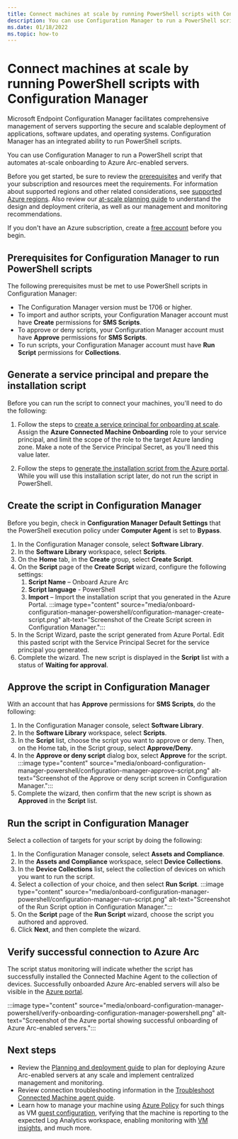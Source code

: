 ```yaml
---
title: Connect machines at scale by running PowerShell scripts with Configuration Manager 
description: You can use Configuration Manager to run a PowerShell script that automates at-scale onboarding to Azure Arc-enabled servers. 
ms.date: 01/18/2022
ms.topic: how-to
---
```


# Connect machines at scale by running PowerShell scripts with Configuration Manager

Microsoft Endpoint Configuration Manager facilitates comprehensive management of servers supporting the secure and scalable deployment of applications, software updates, and operating systems. Configuration Manager has an integrated ability to run PowerShell scripts.  

You can use Configuration Manager to run a PowerShell script that automates at-scale onboarding to Azure Arc-enabled servers.

Before you get started, be sure to review the [prerequisites](agent-overview.md#prerequisites) and verify that your subscription and resources meet the requirements. For information about supported regions and other related considerations, see [supported Azure regions](overview.md#supported-regions). Also review our [at-scale planning guide](plan-at-scale-deployment.md) to understand the design and deployment criteria, as well as our management and monitoring recommendations.  

If you don't have an Azure subscription, create a [free account](https://azure.microsoft.com/free/?WT.mc_id=A261C142F) before you begin.

## Prerequisites for Configuration Manager to run PowerShell scripts

The following prerequisites must be met to use PowerShell scripts in Configuration Manager:

- The Configuration Manager version must be 1706 or higher.
- To import and author scripts, your Configuration Manager account must have **Create** permissions for **SMS Scripts**.
- To approve or deny scripts, your Configuration Manager account must have **Approve** permissions for **SMS Scripts**.
- To run scripts, your Configuration Manager account must have **Run Script** permissions for **Collections**.

## Generate a service principal and prepare the installation script

Before you can run the script to connect your machines, you'll need to do the following:

1. Follow the steps to [create a service principal for onboarding at scale](onboard-service-principal.md#create-a-service-principal-for-onboarding-at-scale). Assign the **Azure Connected Machine Onboarding** role to your service principal, and limit the scope of the role to the target Azure landing zone. Make a note of the Service Principal Secret, as you'll need this value later.

2. Follow the steps to [generate the installation script from the Azure portal](onboard-service-principal.md#generate-the-installation-script-from-the-azure-portal). While you will use this installation script later, do not run the script in PowerShell.

## Create the script in Configuration Manager

Before you begin, check in **Configuration Manager Default Settings** that the PowerShell execution policy under **Computer Agent** is set to **Bypass**.

1. In the Configuration Manager console, select **Software Library**.
1. In the **Software Library** workspace, select **Scripts**.
1. On the **Home** tab, in the **Create** group, select **Create Script**.
1. On the **Script** page of the **Create Script** wizard, configure the following settings:
   1. **Script Name** – Onboard Azure Arc
   1. **Script language** - PowerShell
   1. **Import** – Import the installation script that you generated in the Azure Portal.
      :::image type="content" source="media/onboard-configuration-manager-powershell/configuration-manager-create-script.png" alt-text="Screenshot of the Create Script screen in Configuration Manager.":::
1. In the Script Wizard, paste the script generated from Azure Portal. Edit this pasted script with the Service Principal Secret for the service principal you generated.
1. Complete the wizard. The new script is displayed in the **Script** list with a status of **Waiting for approval**.

## Approve the script in Configuration Manager

With an account that has **Approve** permissions for **SMS Scripts**, do the following:

1. In the Configuration Manager console, select **Software Library**.
1. In the **Software Library** workspace, select **Scripts**.
1. In the **Script** list, choose the script you want to approve or deny. Then, on the Home tab, in the Script group, select **Approve/Deny**.
1. In the **Approve or deny script** dialog box, select **Approve** for the script.
   :::image type="content" source="media/onboard-configuration-manager-powershell/configuration-manager-approve-script.png" alt-text="Screenshot of the Approve or deny script screen in Configuration Manager.":::
1. Complete the wizard, then confirm that the new script is shown as **Approved** in the **Script** list.

## Run the script in Configuration Manager

Select a collection of targets for your script by doing the following:

1. In the Configuration Manager console, select **Assets and Compliance**.
1. In the **Assets and Compliance** workspace, select **Device Collections**.
1. In the **Device Collections** list, select the collection of devices on which you want to run the script.
1. Select a collection of your choice, and then select **Run Script**.
   :::image type="content" source="media/onboard-configuration-manager-powershell/configuration-manager-run-script.png" alt-text="Screenshot of the Run Script option in Configuration Manager.":::
1. On the **Script** page of the **Run Script** wizard, choose the script you authored and approved.
1. Click **Next**, and then complete the wizard.

## Verify successful connection to Azure Arc

The script status monitoring will indicate whether the script has successfully installed the Connected Machine Agent to the collection of devices. Successfully onboarded Azure Arc-enabled servers will also be visible in the [Azure portal](https://aka.ms/hybridmachineportal).

:::image type="content" source="media/onboard-configuration-manager-powershell/verify-onboarding-configuration-manager-powershell.png" alt-text="Screenshot of the Azure portal showing successful onboarding of Azure Arc-enabled servers.":::

## Next steps

- Review the [Planning and deployment guide](plan-at-scale-deployment.md) to plan for deploying Azure Arc-enabled servers at any scale and implement centralized management and monitoring.
- Review connection troubleshooting information in the [Troubleshoot Connected Machine agent guide](troubleshoot-agent-onboard.md).
- Learn how to manage your machine using [Azure Policy](/azure/governance/policy/overview) for such things as VM [guest configuration](/azure/governance/policy/concepts/guest-configuration), verifying that the machine is reporting to the expected Log Analytics workspace, enabling monitoring with [VM insights](/azure/azure-monitor/vm/vminsights-enable-policy), and much more.
